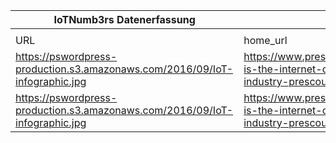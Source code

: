 |IoTNumb3rs Datenerfassung|||||||||||
| ---- | ---- | ---- | ---- | ---- | ---- | ---- | ---- | ---- | ---- | ---- |
||||||||||||
|URL|home_url|filename|device_class|device_count|market_class|market_volume|prognosis_year|publication_year|authorship_class|Dropbox folder|
|https://pswordpress-production.s3.amazonaws.com/2016/09/IoT-infographic.jpg|https://www.prescouter.com/2016/09/how-is-the-internet-of-things-impacting-your-industry-prescouter-event/iot-infographic/|file20_IoT-infographic.jpg|generic IoT|31000000000|||2020|2016|marketing campaign manager|MariaMarg/20181124-0000|
|https://pswordpress-production.s3.amazonaws.com/2016/09/IoT-infographic.jpg|https://www.prescouter.com/2016/09/how-is-the-internet-of-things-impacting-your-industry-prescouter-event/iot-infographic/|file20_IoT-infographic.jpg|||industry|1.7E+12|2020|2016|marketing campaign manager|MariaMarg/20181124-0000|
